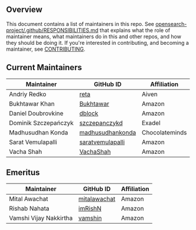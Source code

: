 ## Overview

This document contains a list of maintainers in this repo. See [opensearch-project/.github/RESPONSIBILITIES.md](https://github.com/opensearch-project/.github/blob/main/RESPONSIBILITIES.md#maintainer-responsibilities) that explains what the role of maintainer means, what maintainers do in this and other repos, and how they should be doing it. If you're interested in contributing, and becoming a maintainer, see [CONTRIBUTING](CONTRIBUTING.md).

## Current Maintainers

| Maintainer           | GitHub ID                                               | Affiliation    |
| -------------------- | ------------------------------------------------------- | -------------- |
| Andriy Redko         | [reta](https://github.com/reta)                         | Aiven          |
| Bukhtawar Khan       | [Bukhtawar](https://github.com/Bukhtawar)               | Amazon         |
| Daniel Doubrovkine   | [dblock](https://github.com/dblock)                     | Amazon         |
| Dominik Szczepańczyk | [szczepanczykd](https://github.com/szczepanczykd)       | Exadel         |
| Madhusudhan Konda    | [madhusudhankonda](https://github.com/madhusudhankonda) | Chocolateminds |
| Sarat Vemulapalli    | [saratvemulapalli](https://github.com/saratvemulapalli) | Amazon         |
| Vacha Shah           | [VachaShah](https://github.com/VachaShah)               | Amazon         |

## Emeritus

| Maintainer             | GitHub ID                                       | Affiliation |
| ---------------------- | ----------------------------------------------- | ----------- |
| Mital Awachat          | [mitalawachat](https://github.com/mitalawachat) | Amazon      |
| Rishab Nahata          | [imRishN](https://github.com/imRishN)           | Amazon      |
| Vamshi Vijay Nakkirtha | [vamshin](https://github.com/vamshin)           | Amazon      |
